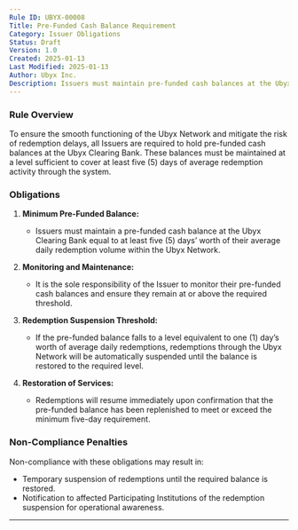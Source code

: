 ```yaml
---
Rule ID: UBYX-00008  
Title: Pre-Funded Cash Balance Requirement  
Category: Issuer Obligations  
Status: Draft  
Version: 1.0  
Created: 2025-01-13  
Last Modified: 2025-01-13  
Author: Ubyx Inc.  
Description: Issuers must maintain pre-funded cash balances at the Ubyx Clearing Bank equivalent to a minimum of five (5) days’ worth of average redemptions to ensure seamless operations of the Ubyx Network.
---
```


### Rule Overview
To ensure the smooth functioning of the Ubyx Network and mitigate the risk of redemption delays, all Issuers are required to hold pre-funded cash balances at the Ubyx Clearing Bank. These balances must be maintained at a level sufficient to cover at least five (5) days of average redemption activity through the system.

### Obligations
1. **Minimum Pre-Funded Balance:**
   - Issuers must maintain a pre-funded cash balance at the Ubyx Clearing Bank equal to at least five (5) days’ worth of their average daily redemption volume within the Ubyx Network.

2. **Monitoring and Maintenance:**
   - It is the sole responsibility of the Issuer to monitor their pre-funded cash balances and ensure they remain at or above the required threshold.

3. **Redemption Suspension Threshold:**
   - If the pre-funded balance falls to a level equivalent to one (1) day’s worth of average daily redemptions, redemptions through the Ubyx Network will be automatically suspended until the balance is restored to the required level.

4. **Restoration of Services:**
   - Redemptions will resume immediately upon confirmation that the pre-funded balance has been replenished to meet or exceed the minimum five-day requirement.

### Non-Compliance Penalties
Non-compliance with these obligations may result in:
- Temporary suspension of redemptions until the required balance is restored.
- Notification to affected Participating Institutions of the redemption suspension for operational awareness.

---
